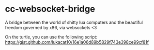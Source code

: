 # cc-websocket-bridge
A bridge between the world of shitty lua computers and the beautiful freedom governed by x86, via websockets <3 

On the turtle, you can use the following script:
https://gist.github.com/lukacat10/16e1a06d89b5829f743e398ce99cf81f
